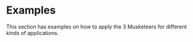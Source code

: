 # Examples

This section has examples on how to apply the 3 Musketeers for different kinds of applications.
